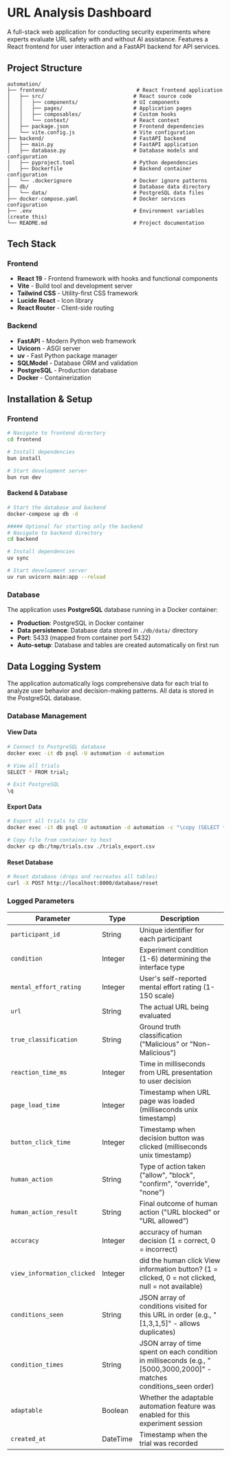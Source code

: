 # URL Analysis Dashboard

A full-stack web application for conducting security experiments where experts evaluate URL safety with and without AI assistance. Features a React frontend for user interaction and a FastAPI backend for API services.

## Project Structure

```
automation/
├── frontend/                             # React frontend application
│   ├── src/                             # React source code
│   │   ├── components/                  # UI components
│   │   ├── pages/                       # Application pages
│   │   ├── composables/                 # Custom hooks
│   │   └── context/                     # React context
│   ├── package.json                     # Frontend dependencies
│   └── vite.config.js                   # Vite configuration
├── backend/                             # FastAPI backend
│   ├── main.py                          # FastAPI application
│   ├── database.py                      # Database models and configuration
│   ├── pyproject.toml                   # Python dependencies
│   ├── Dockerfile                       # Backend container configuration
│   └── .dockerignore                    # Docker ignore patterns
├── db/                                  # Database data directory
│   └── data/                            # PostgreSQL data files
├── docker-compose.yaml                  # Docker services configuration
├── .env                                 # Environment variables (create this)
└── README.md                            # Project documentation
```

## Tech Stack

### Frontend
- **React 19** - Frontend framework with hooks and functional components
- **Vite** - Build tool and development server
- **Tailwind CSS** - Utility-first CSS framework
- **Lucide React** - Icon library
- **React Router** - Client-side routing

### Backend
- **FastAPI** - Modern Python web framework
- **Uvicorn** - ASGI server
- **uv** - Fast Python package manager
- **SQLModel** - Database ORM and validation
- **PostgreSQL** - Production database
- **Docker** - Containerization

## Installation & Setup

### Frontend
```bash
# Navigate to frontend directory
cd frontend

# Install dependencies
bun install

# Start development server
bun run dev
```

#### Backend & Database
```bash
# Start the database and backend
docker-compose up db -d

##### Optional for starting only the backend
# Navigate to backend directory
cd backend

# Install dependencies
uv sync

# Start development server
uv run uvicorn main:app --reload
```

### Database

The application uses **PostgreSQL** database running in a Docker container:
- **Production**: PostgreSQL in Docker container
- **Data persistence**: Database data stored in `./db/data/` directory
- **Port**: 5433 (mapped from container port 5432)
- **Auto-setup**: Database and tables are created automatically on first run

## Data Logging System

The application automatically logs comprehensive data for each trial to analyze user behavior and decision-making patterns. All data is stored in the PostgreSQL database.

### Database Management

#### View Data
```bash
# Connect to PostgreSQL database
docker exec -it db psql -U automation -d automation

# View all trials
SELECT * FROM trial;

# Exit PostgreSQL
\q
```

#### Export Data
```bash
# Export all trials to CSV
docker exec -it db psql -U automation -d automation -c "\copy (SELECT * FROM trial) TO '/tmp/trials.csv' WITH CSV HEADER;"

# Copy file from container to host
docker cp db:/tmp/trials.csv ./trials_export.csv
```

#### Reset Database
```bash
# Reset database (drops and recreates all tables)
curl -X POST http://localhost:8000/database/reset
```


### Logged Parameters

| Parameter | Type | Description |
|-----------|------|-------------|
| `participant_id` | String | Unique identifier for each participant |
| `condition` | Integer | Experiment condition (1-6) determining the interface type |
| `mental_effort_rating` | Integer | User's self-reported mental effort rating (1-150 scale) |
| `url` | String | The actual URL being evaluated |
| `true_classification` | String | Ground truth classification ("Malicious" or "Non-Malicious") |
| `reaction_time_ms` | Integer | Time in milliseconds from URL presentation to user decision |
| `page_load_time` | Integer | Timestamp when URL page was loaded (milliseconds unix timestamp) |
| `button_click_time` | Integer | Timestamp when decision button was clicked (milliseconds unix timestamp) |
| `human_action` | String | Type of action taken ("allow", "block", "confirm", "override", "none") |
| `human_action_result` | String | Final outcome of human action ("URL blocked" or "URL allowed") |
| `accuracy` | Integer | accuracy of human decision (1 = correct, 0 = incorrect) |
| `view_information_clicked` | Integer | did the human click View information button? (1 = clicked, 0 = not clicked, null = not available) |
| `conditions_seen` | String | JSON array of conditions visited for this URL in order (e.g., "[1,3,1,5]" - allows duplicates) |
| `condition_times` | String | JSON array of time spent on each condition in milliseconds (e.g., "[5000,3000,2000]" - matches conditions_seen order) |
| `adaptable` | Boolean | Whether the adaptable automation feature was enabled for this experiment session |
| `created_at` | DateTime | Timestamp when the trial was recorded |


